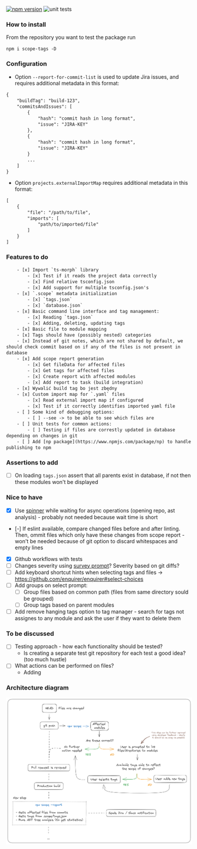 [![npm version](https://badge.fury.io/js/scope-tags.svg)](https://badge.fury.io/js/scope-tags)
![unit tests](https://github.com/matiduda/scope-tags/actions/workflows/run-unit-tests.yml/badge.svg)

### How to install

From the repository you want to test the package run

```
npm i scope-tags -D
```

### Configuration

- Option `--report-for-commit-list` is used to update Jira issues, and requires additional metadata in this format:

```
{
    "buildTag": "build-123",
    "commitsAndIssues": [
        {
            "hash": "commit hash in long format",
            "issue": "JIRA-KEY"
        },
        {
            "hash": "commit hash in long format",
            "issue": "JIRA-KEY"
        }
        ...
    ]
}
```

- Option `projects.externalImportMap` requires additional metadata in this format:

```
[
    {
        "file": "/path/to/file",
        "imports": [
            "path/to/imported/file"
        ]
    }
]
```

### Features to do

        - [x] Import `ts-morph` library
            - [x] Test if it reads the project data correctly
            - [x] Find relative tsconfig.json
            - [x] Add support for multiple tsconfig.json's
        - [x] `.scope` metadata initialization
            - [x] `tags.json`
            - [x] `database.json`
        - [x] Basic command line interface and tag management:
            - [x] Reading `tags.json`
            - [x] Adding, deleting, updating tags
        - [x] Basic file to module mapping
        - [x] Tags should have (possibly nested) categories
        - [x] Instead of git notes, which are not shared by default, we should check commit based on if any of the files is not present in database
        - [x] Add scope report generation
            - [x] Get fileData for affected files
            - [x] Get tags for affected files
            - [x] Create report with affected modules
            - [x] Add report to task (build integration)
        - [x] Wywalić build tag bo jest zbędny
        - [x] Custom import map for `.yaml` files
            - [x] Read external import map if configured
            - [x] Test if it correctly identifies imported yaml file
        - [ ] Some kind of debugging options:
            - [ ] --see -> to be able to see which files are 
        - [ ] Unit tests for common actions:
            - [ ] Testing if files are correstly updated in database depending on changes in git
        - [ ] Add [np package](https://www.npmjs.com/package/np) to handle publishing to npm
### Assertions to add

- [ ] On loading `tags.json` assert that all parents exist in database, if not then these modules won't be displayed

### Nice to have

- [x] Use [spinner](https://www.npmjs.com/package/ora) while waiting for async operations (opening repo, ast analysis) - probably not needed because wait time is short
- [-] If eslint available, compare changed files before and after linting. Then, ommit files which only have these changes from scope report - won't be needed because of git option to discard whitespaces and empty lines
- [x] Github workflows with tests
- [ ] Changes severity using [survey prompt](https://github.com/enquirer/enquirer#scale-prompt)? Severity based on git diffs?
- [ ] Add keyboard shortcut hints when selecting tags and files -> https://github.com/enquirer/enquirer#select-choices
- [ ] Add groups on select prompt:
    - [ ] Group files based on common path (files from same directory sould be grouped)
    - [ ] Group tags based on parent modules
- [ ] Add remove hanging tags option to tag manager - search for tags not assignes to any module and ask the user if they want to delete them

### To be discussed

- [ ] Testing approach - how each functionality should be tested?
    - Is creating a separate test git repository for each test a good idea? (too much hustle)
- [ ] What actions can be performed on files?
    - Adding 

### Architecture diagram

![Alt text](img/architecture.png)